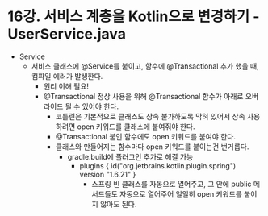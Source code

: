 # 16강. 서비스 계층을 Kotlin으로 변경하기 - UserService.java
- Service
  - 서비스 클래스에 @Service를 붙이고, 함수에 @Transactional 추가 했을 때, 컴파일 에러가 발생한다.
    - 원리 이해 필요!
    - @Transactional 정상 사용을 위해 @Transactional 함수가 아래로 오버라이드 될 수 있어야 한다.
      - 코틀린은 기본적으로 클래스도 상속 불가하도록 막혀 있어서 상속 사용 하려면 open 키워드를 클래스에 붙여줘야 한다.
      - @Transactional 붙인 함수에도 open 키워드를 붙여야 한다.
      - 클래스와 만들어지는 함수마다 open 키워드를 붙이는건 번거롭다.
        - gradle.build에 플러그인 추가로 해결 가능
          - plugins { id("org.jetbrains.kotlin.plugin.spring") version "1.6.21" }
            - 스프링 빈 클래스를 자동으로 열어주고, 그 안에 public 메서드들도 자동으로 열어주어 일일히 open 키워드를 붙이지 않아도 된다.  